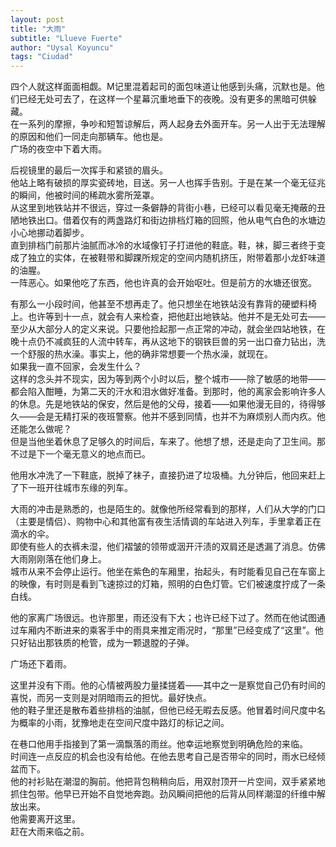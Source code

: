 ```yaml
---
layout: post
title: "大雨"
subtitle: "Llueve Fuerte"
author: "Uysal Koyuncu"
tags: "Ciudad"
---
```


四个人就这样面面相觑。M记里混着起司的面包味道让他感到头痛，沉默也是。他们已经无处可去了，在这样一个星幕沉重地垂下的夜晚。没有更多的黑暗可供躲藏。  
在一系列的摩擦，争吵和短暂谅解后，两人起身去外面开车。另一人出于无法理解的原因和他们一同走向那辆车。他也是。  
广场的夜空中下着大雨。  
  
后视镜里的最后一次挥手和紧锁的眉头。  
他站上略有破损的厚实瓷砖地，目送。另一人也挥手告别。于是在某一个毫无征兆的瞬间，他被时间的稀疏水雾所笼罩。  
从这里到地铁站并不很远，穿过一条僻静的背街小巷，已经可以看见毫无掩蔽的丑陋地铁出口。借着仅有的两盏路灯和街边排档灯箱的回照，他从电气白色的水塘边小心地挪动着脚步。  
直到排档门前那片油腻而冰冷的水域像钉子打进他的鞋底。鞋，袜，脚三者终于变成了独立的实体，在被鞋带和脚踝所规定的空间内随机挤压，附带着那小龙虾味道的油腥。  
一阵恶心。如果他吃了东西，他也许真的会开始呕吐。但是前方的水塘还很宽。  
  
有那么一小段时间，他甚至不想再走了。他只想坐在地铁站没有靠背的硬塑料椅上。也许等到十一点，就会有人来检查，把他赶出地铁站。他并不是无处可去——至少从大部分人的定义来说。只要他捡起那一点正常的冲动，就会坐四站地铁，在晚十点仍不减疯狂的人流中转车，再从这地下的钢铁巨兽的另一出口奋力钻出，洗一个舒服的热水澡。事实上，他的确非常想要一个热水澡，就现在。  
如果我一直不回家，会发生什么？  
这样的念头并不现实，因为等到两个小时以后，整个城市——除了敏感的地带——都会陷入酣睡，为第二天的汗水和泪水做好准备。到那时，他的离家会影响许多人的休息。先是地铁站的保安，然后是他的父母，接着——如果他漫无目的，待得够久——会是无精打采的夜班警察。他并不感到同情，也并不为麻烦别人而内疚。他还能怎么做呢？  
但是当他坐着休息了足够久的时间后，车来了。他想了想，还是走向了卫生间。那不过是下一个毫无意义的地点而已。  
  
他用水冲洗了一下鞋底，脱掉了袜子，直接扔进了垃圾桶。九分钟后，他回来赶上了下一班开往城市东缘的列车。  
  
大雨的冲击是熟悉的，也是陌生的。就像他所经常看到的那样，人们从大学的门口（主要是情侣）、购物中心和其他富有夜生活情调的车站进入列车，手里拿着正在滴水的伞。  
即使有些人的衣裤未湿，他们褶皱的领带或洇开汗渍的双肩还是透漏了消息。仿佛大雨刚刚落在他们身上。  
城市从来不会停止运行。他坐在紫色的车厢里，抬起头，有时能看见自己在车窗上的映像，有时则是看到飞速掠过的灯箱，照明的白色灯管。它们被速度拧成了一条白线。  
  
他的家离广场很远。也许那里，雨还没有下大；也许已经下过了。然而在他试图通过车厢内不断进来的乘客手中的雨具来推定雨况时，“那里”已经变成了“这里”。他只好钻出那铁质的枪管，成为一颗退膛的子弹。  
  
广场还下着雨。  
  
这里并没有下雨。他的心情被两股力量揉搓着——其中之一是察觉自己仍有时间的喜悦，而另一支则是对阴暗雨云的担忧。最好快点。  
他的鞋子里还是散布着些排档的油腻，但他已经无暇去反感。他冒着时间尺度中名为概率的小雨，犹豫地走在空间尺度中路灯的标记之间。  
  
在巷口他用手指接到了第一滴飘落的雨丝。他幸运地察觉到明确危险的来临。  
时间连一点反应的机会也没有给他。在他去思考自己是否带伞的同时，雨水已经倾盆而下。  
他的衬衫贴在潮湿的胸前。他把背包稍稍向后，用双肘顶开一片空间，双手紧紧地抓住包带。他早已开始不自觉地奔跑。劲风瞬间把他的后背从同样潮湿的纤维中解放出来。  
他需要离开这里。  
赶在大雨来临之前。
